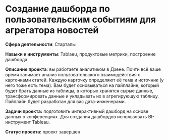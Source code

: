 # Создание дашборда по пользовательским событиям для агрегатора новостей

**Сфера деятельности**: Стартапы

**Навыки и инструменты**: Tablaeu, продуктовые метрики, построение дашборда

**Описание проекта**: вы работаете аналитиком в Дзене. Почти всё ваше время занимает анализ пользовательского взаимодействия с карточками статей.
Каждую карточку определяют её тема и источник (у него тоже есть тема).  Вам будет основываться на пайплайне, который будет брать данные из таблицы, в которых хранятся сырые данные, трансформировать данные и укладывать их в агрегирующую таблицу. Пайплайн будет разработан для вас дата-инженерами.

**Задачи проекта:** подготовить интерактивный дашборд на основе данных о конференциях. Для создания дашбордов использовать BI-инструмент Tableau.

**Статус проекта:** проект завершен
